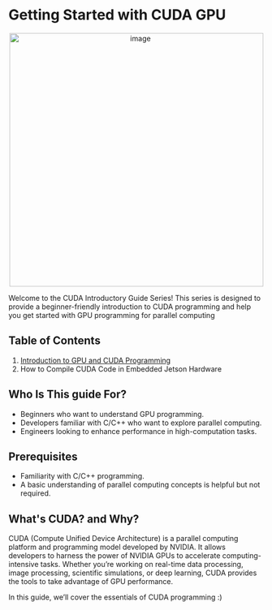 # Getting Started with CUDA GPU

<div align="center">
  <img src="https://github.com/user-attachments/assets/4ba2c60e-e699-4c4c-95e2-83499593f841" alt="image" width="500">
</div>




Welcome to the CUDA Introductory Guide Series! This series is designed to provide a beginner-friendly introduction to CUDA programming and help you get started with GPU programming for parallel computing

## Table of Contents
1. [Introduction to GPU and CUDA Programming](https://github.com/SumayyahAli/CUDA/tree/main/Introduction%20to%20CUDA%20and%20GPU%20Programming)
2. How to Compile CUDA Code in Embedded Jetson Hardware
   

## Who Is This guide For?

- Beginners who want to understand GPU programming.
- Developers familiar with C/C++ who want to explore parallel computing.
- Engineers looking to enhance performance in high-computation tasks.

## Prerequisites
- Familiarity with C/C++ programming.
- A basic understanding of parallel computing concepts is helpful but not required.

## What's CUDA? and Why?
CUDA (Compute Unified Device Architecture) is a parallel computing platform and programming model developed by NVIDIA. It allows developers to harness the power of NVIDIA GPUs to accelerate computing-intensive tasks. Whether you’re working on real-time data processing, image processing, scientific simulations, or deep learning, CUDA provides the tools to take advantage of GPU performance.

In this guide, we’ll cover the essentials of CUDA programming :) 


